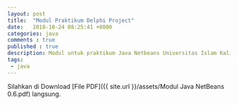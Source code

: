 ```yaml
---
layout: post
title:  "Modul Praktikum Delphi Project"
date:   2018-10-24 08:25:41 +0800
categories: java
comments : true
published : true
description: Modul untuk praktikum Java Netbeans Universitas Islam Kalimantan Muhammad Arsyad Al Banjari Banjarmasin.
tags: 
 - java
---
```

Silahkan di Download [File PDF]({{ site.url }}/assets/Modul Java NetBeans 0.6.pdf) langsung.
